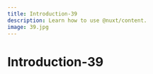 ```yaml
---
title: Introduction-39
description: Learn how to use @nuxt/content.
image: 39.jpg
---
```


# Introduction-39

<article-image name="39.jpg" alt="サンプル画像"></article-image>
